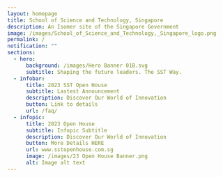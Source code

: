 ```yaml
---
layout: homepage
title: School of Science and Technology, Singapore
description: An Isomer site of the Singapore Government
image: /images/School_of_Science_and_Technology,_Singapore_logo.png
permalink: /
notification: ""
sections:
  - hero:
      background: /images/Hero Banner 01B.svg
      subtitle: Shaping the future leaders. The SST Way.
  - infobar:
      title: 2023 SST Open House
      subtitle: Lastest Announcement
      description: Discover Our World of Innovation
      button: Link to details
      url: /faq/
  - infopic:
      title: 2023 Open House
      subtitle: Infopic Subtitle
      description: Discover Our World of Innovation
      button: More Details HERE
      url: www.sstopenhouse.com.sg
      image: /images/23 Open House Banner.png
      alt: Image alt text
---
```

